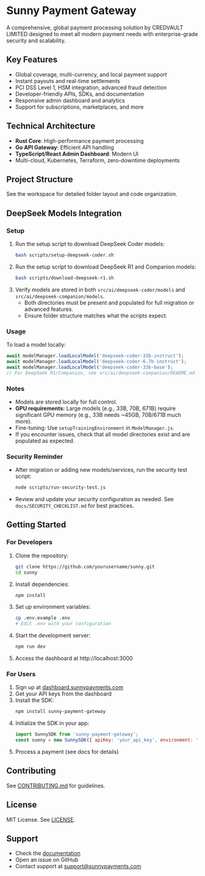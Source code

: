 # Sunny Payment Gateway
A comprehensive, global payment processing solution by CREDVAULT LIMITED designed to meet all modern payment needs with enterprise-grade security and scalability.

## Key Features
- Global coverage, multi-currency, and local payment support
- Instant payouts and real-time settlements
- PCI DSS Level 1, HSM integration, advanced fraud detection
- Developer-friendly APIs, SDKs, and documentation
- Responsive admin dashboard and analytics
- Support for subscriptions, marketplaces, and more

## Technical Architecture
- **Rust Core**: High-performance payment processing
- **Go API Gateway**: Efficient API handling
- **TypeScript/React Admin Dashboard**: Modern UI
- Multi-cloud, Kubernetes, Terraform, zero-downtime deployments

## Project Structure
See the workspace for detailed folder layout and code organization.

## DeepSeek Models Integration

### Setup
1. Run the setup script to download DeepSeek Coder models:
   ```bash
   bash scripts/setup-deepseek-coder.sh
   ```
2. Run the setup script to download DeepSeek R1 and Companion models:
   ```bash
   bash scripts/download-deepseek-r1.sh
   ```
3. Verify models are stored in both `src/ai/deepseek-coder/models` and `src/ai/deepseek-companion/models`.
   - Both directories must be present and populated for full migration or advanced features.
   - Ensure folder structure matches what the scripts expect.

### Usage
To load a model locally:
```javascript
await modelManager.loadLocalModel('deepseek-coder-33b-instruct');
await modelManager.loadLocalModel('deepseek-coder-6.7b-instruct');
await modelManager.loadLocalModel('deepseek-coder-33b-base');
// For DeepSeek R1/Companion, see src/ai/deepseek-companion/README.md for usage examples.
```

### Notes
- Models are stored locally for full control.
- **GPU requirements:** Large models (e.g., 33B, 70B, 671B) require significant GPU memory (e.g., 33B needs ~45GB, 70B/671B much more).
- Fine-tuning: Use `setupTrainingEnvironment` in `ModelManager.js`.
- If you encounter issues, check that all model directories exist and are populated as expected.

### Security Reminder
- After migration or adding new models/services, run the security test script:
  ```bash
  node scripts/run-security-test.js
  ```
- Review and update your security configuration as needed. See `docs/SECURITY_CHECKLIST.md` for best practices.

## Getting Started

### For Developers
1. Clone the repository:
   ```bash
   git clone https://github.com/yourusername/sunny.git
   cd sunny
   ```
2. Install dependencies:
   ```bash
   npm install
   ```
3. Set up environment variables:
   ```bash
   cp .env.example .env
   # Edit .env with your configuration
   ```
4. Start the development server:
   ```bash
   npm run dev
   ```
5. Access the dashboard at http://localhost:3000

### For Users
1. Sign up at [dashboard.sunnypayments.com](https://dashboard.sunnypayments.com)
2. Get your API keys from the dashboard
3. Install the SDK:
   ```bash
   npm install sunny-payment-gateway
   ```
4. Initialize the SDK in your app:
   ```javascript
   import SunnySDK from 'sunny-payment-gateway';
   const sunny = new SunnySDK({ apiKey: 'your_api_key', environment: 'sandbox' });
   ```
5. Process a payment (see docs for details)

## Contributing
See [CONTRIBUTING.md](./CONTRIBUTING.md) for guidelines.

## License
MIT License. See [LICENSE](LICENSE).

## Support
- Check the [documentation](./docs/)
- Open an issue on GitHub
- Contact support at support@sunnypayments.com
